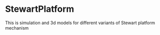 # StewartPlatform
This is simulation and 3d models for different variants of Stewart platform mechanism
